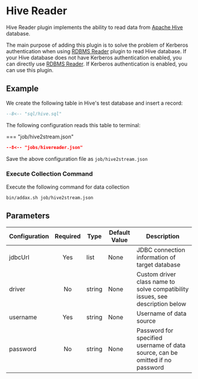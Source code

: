 # Hive Reader

Hive Reader plugin implements the ability to read data from [Apache Hive](https://hive.apache.org) database.

The main purpose of adding this plugin is to solve the problem of Kerberos authentication when using [RDBMS Reader][1] plugin to read Hive database. If your Hive database does not have Kerberos authentication enabled, you can directly use [RDBMS Reader][1]. If Kerberos authentication is enabled, you can use this plugin.

## Example

We create the following table in Hive's test database and insert a record:

```sql
--8<-- "sql/hive.sql"
```

The following configuration reads this table to terminal:

=== "job/hive2stream.json"

```json
--8<-- "jobs/hivereader.json"
```

Save the above configuration file as `job/hive2stream.json`

### Execute Collection Command

Execute the following command for data collection

```shell
bin/addax.sh job/hive2stream.json
```

## Parameters

| Configuration | Required | Type   | Default Value | Description                                                              |
| :------------ | :------: | ------ | ------------- | ------------------------------------------------------------------------ |
| jdbcUrl       | Yes      | list   | None          | JDBC connection information of target database                           |
| driver        | No       | string | None          | Custom driver class name to solve compatibility issues, see description below |
| username      | Yes      | string | None          | Username of data source                                                  |
| password      | No       | string | None          | Password for specified username of data source, can be omitted if no password |

[1]: ../rdbmsreader